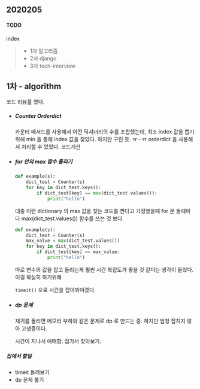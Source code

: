 ## 2020205

#### TODO

index

> - 1차 알고리즘
> - 2차 django 
> - 3차 tech-interview



## 1차 - algorithm

코드 리뷰를 했다. 

- ##### Counter Orderdict

  카운터 메서드를 사용해서 어떤 딕셔너리의 수를 조합했는데, 최소 index 값을 뽑기 위해 min 을 통해 index 값을 찾았다. 하지만 구린 듯. ㅠㅡㅠ orderdict 을 사용해서 처리할 수 있었다. 코드개선

- ##### for 안의 max 함수 돌리기 

  ```python
  def example(s):
      dict_test = Counter(s)
      for key in dict_test.keys():
          if dict_test[key] == max(dict_test.values()):
              print("hello")
  ```

  대충 이런 dictionary 의 max 값을 찾는 코드를 짠다고 가정했을때 for 문 돌때마다 max(dict_test.values()) 함수를 쓰는 것 보다 

  ```python
  def example(s):
      dict_test = Counter(s)
      max_value = max(dict_test.values())
      for key in dict_test.keys():
          if dict_test[key] == max_value:
              print("hello")
  ```

  따로 변수의 값을 잡고 돌리는게 훨씬 시간 복잡도가 좋을 것 같다는 생각이 들었다. 이걸 확실히 하기위해

  `timeit()` 으로 시간을 잡아봐야겠다. 

- ##### dp 문제

  재귀를 돌리면 메모리 부하와 같은 문제로 dp 로 만드는 중. 하지만 엄청 잡히지 않아 고생중이다. 

  시간이 지나서 애매함. 집가서 찾아보기. 

##### 집에서 할일

- timeit 돌려보기
- dp 문제 풀기 